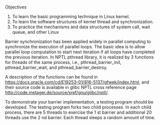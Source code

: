 Objectives
1. To learn the basic programming technique in Linux kernel.
2. To learn the software structures of kernel thread and synchronization.
3. To practice the mechanisms and data structures of system call, wait queue, and other Linux


Barrier synchronization has been applied widely in parallel computing to synchronize the execution of parallel loops. The basic idea is to allow parallel loop computation to start next iteration if all loops have completed the previous iteration. In NPTL pthread library, it is realized by 3 functions for threads of the same process, i.e., pthread_barrier_init, pthread_barrier_wait, and pthread_barrier_destroy. 

A description of the functions can be found in https://docs.oracle.com/cd/E19253-01/816-5137/gfwek/index.html, and their source code is available in glibc NPTL cross reference page http://code.metager.de/source/xref/gnu/glibc/nptl/.


To demonstrate your barrier implementation, a testing program should be developed. The testing program forks two child processes. In each child process, there are 5 threads to exercise the 1 st barrier and additional 20 threads use the 2 nd barrier. Each thread sleeps a random amount of time.
